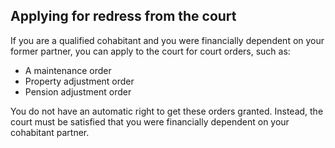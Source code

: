 ##  Applying for redress from the court

If you are a qualified cohabitant and you were financially dependent on your
former partner, you can apply to the court for court orders, such as:

  * A maintenance order 
  * Property adjustment order 
  * Pension adjustment order 

You do not have an automatic right to get these orders granted. Instead, the
court must be satisfied that you were financially dependent on your cohabitant
partner.
